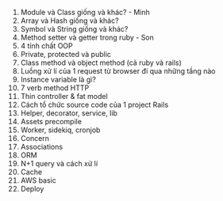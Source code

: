 1. Module và Class giống và khác? - Minh
2. Array và Hash giống và khác?
3. Symbol và String giống và khác?
4. Method setter và getter trong ruby - Son 
5. 4 tính chất OOP
6. Private, protected và public
7. Class method và object method (cả ruby và rails)
8. Luồng xử lí của 1 request từ browser đi qua những tầng nào
9. Instance variable là gì?
10. 7 verb method HTTP
11. Thin controller & fat model
12. Cách tổ chức source code của 1 project Rails
13. Helper, decorator, service, lib
14. Assets precompile
15. Worker, sidekiq, cronjob
16. Concern
17. Associations
18. ORM
19. N+1 query và cách xử lí
20. Cache
21. AWS basic
22. Deploy

